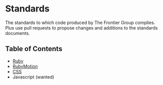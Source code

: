 # Standards

The standards to which code produced by The Frontier Group complies. Plus use pull requests to propose changes and additions to the standards documents.

## Table of Contents

* [Ruby](ruby.md)
* [RubyMotion](rubymotion.md)
* [CSS](css.md)
* Javascript (wanted)
